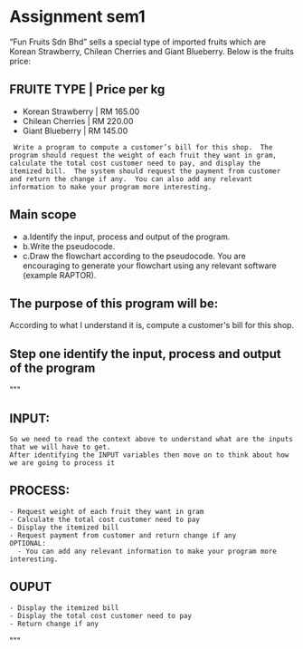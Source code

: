 # Assignment sem1 

“Fun Fruits Sdn Bhd” sells a special type of imported fruits which are Korean
Strawberry, Chilean Cherries and Giant Blueberry. Below is the fruits price:

## FRUITE TYPE        |  Price per kg 
- Korean Strawberry   |  RM 165.00
- Chilean Cherries    |  RM 220.00
- Giant Blueberry     |  RM 145.00

` Write a program to compute a customer’s bill for this shop. 
  The program should request the weight of each fruit they want in gram, calculate the total cost customer need to
pay, and display the itemized bill. 
  The system should request the payment from customer and return the change if any. 
  You can also add any relevant information to make your program more interesting.`

## Main scope
- a.Identify the input, process and output of the program.
- b.Write the pseudocode.
- c.Draw the flowchart according to the pseudocode. You are encouraging to
generate your flowchart using any relevant software (example RAPTOR).

## The purpose of this program will be:
  According to what I understand it is, compute a customer's bill for this shop.

## Step one identify the input, process and output of the program
"""
  ## INPUT:
    So we need to read the context above to understand what are the inputs that we will have to get.
    After identifying the INPUT variables then move on to think about how we are going to process it

  ## PROCESS:
    - Request weight of each fruit they want in gram
    - Calculate the total cost customer need to pay
    - Display the itemized bill
    - Request payment from customer and return change if any
    OPTIONAL:
      - You can add any relevant information to make your program more interesting.

  ## OUPUT
    - Display the itemized bill
    - Display the total cost customer need to pay
    - Return change if any


    
"""
